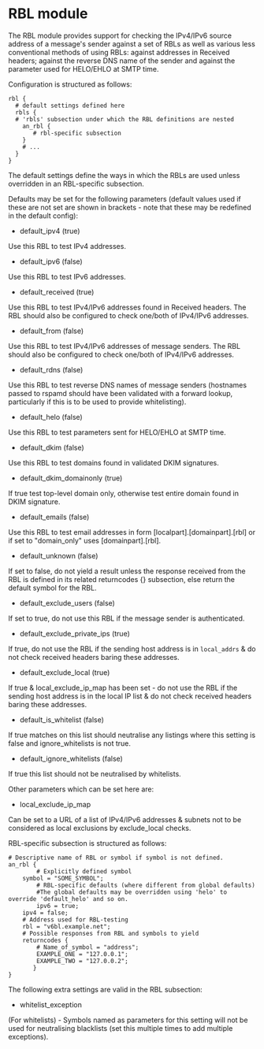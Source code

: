 # RBL module

The RBL module provides support for checking the IPv4/IPv6 source address of a message's sender against a set of RBLs as well as various less conventional methods of using RBLs: against addresses in Received headers; against the reverse DNS name of the sender and against the parameter used for HELO/EHLO at SMTP time.

Configuration is structured as follows:

~~~nginx
rbl {
  # default settings defined here
  rbls {
  # 'rbls' subsection under which the RBL definitions are nested
    an_rbl {
       # rbl-specific subsection 
    }
    # ...
  }
}
~~~

The default settings define the ways in which the RBLs are used unless overridden in an RBL-specific subsection.

Defaults may be set for the following parameters (default values used if these are not set are shown in brackets - note that these may be redefined in the default config):

- default_ipv4 (true)

Use this RBL to test IPv4 addresses.

- default_ipv6 (false)

Use this RBL to test IPv6 addresses.

- default_received (true)

Use this RBL to test IPv4/IPv6 addresses found in Received headers. The RBL should also be configured to check one/both of IPv4/IPv6 addresses.

- default_from (false)

Use this RBL to test IPv4/IPv6 addresses of message senders. The RBL should also be configured to check one/both of IPv4/IPv6 addresses.

- default_rdns (false)

Use this RBL to test reverse DNS names of message senders (hostnames passed to rspamd should have been validated with a forward lookup, particularly if this is to be used to provide whitelisting).

- default_helo (false)

Use this RBL to test parameters sent for HELO/EHLO at SMTP time.

- default_dkim (false)

Use this RBL to test domains found in validated DKIM signatures.

- default_dkim_domainonly (true)

If true test top-level domain only, otherwise test entire domain found in DKIM signature.

- default_emails (false)

Use this RBL to test email addresses in form [localpart].[domainpart].[rbl] or if set to "domain_only" uses [domainpart].[rbl].

- default_unknown (false)

If set to false, do not yield a result unless the response received from the RBL is defined in its related returncodes {} subsection, else return the default symbol for the RBL.

- default_exclude_users (false)

If set to true, do not use this RBL if the message sender is authenticated.

- default_exclude_private_ips (true)

If true, do not use the RBL if the sending host address is in `local_addrs` & do not check received headers baring these addresses.

- default_exclude_local (true)

If true & local_exclude_ip_map has been set - do not use the RBL if the sending host address is in the local IP list & do not check received headers baring these addresses.

- default_is_whitelist (false)

If true matches on this list should neutralise any listings where this setting is false and ignore_whitelists is not true.

- default_ignore_whitelists (false)

If true this list should not be neutralised by whitelists.

Other parameters which can be set here are:

- local_exclude_ip_map

Can be set to a URL of a list of IPv4/IPv6 addresses & subnets not to be considered as local exclusions by exclude_local checks.

RBL-specific subsection is structured as follows:

~~~nginx
# Descriptive name of RBL or symbol if symbol is not defined.
an_rbl {
        # Explicitly defined symbol
	symbol = "SOME_SYMBOL";
        # RBL-specific defaults (where different from global defaults)
        #The global defaults may be overridden using 'helo' to override 'default_helo' and so on.
        ipv6 = true;
	ipv4 = false;
	# Address used for RBL-testing
	rbl = "v6bl.example.net";
	# Possible responses from RBL and symbols to yield
	returncodes {
		# Name_of_symbol = "address";
		EXAMPLE_ONE = "127.0.0.1";
		EXAMPLE_TWO = "127.0.0.2";
       }
}
~~~

The following extra settings are valid in the RBL subsection:

- whitelist_exception

(For whitelists) - Symbols named as parameters for this setting will not be used for neutralising blacklists (set this multiple times to add multiple exceptions).
